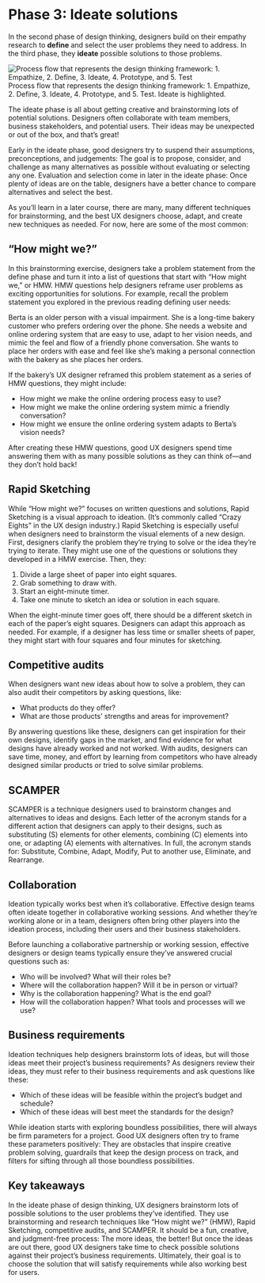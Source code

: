 # Phase 3: Ideate solutions

In the second phase of design thinking, designers build on their empathy research to **define** and select the user problems they need to address. In the third phase, they **ideate** possible solutions to those problems.

![Process flow that represents the design thinking framework: 1. Empathize, 2. Define, 3. Ideate, 4. Prototype, and 5. Test](https://d3c33hcgiwev3.cloudfront.net/imageAssetProxy.v1/0Qc0M_DdTiSCQjbeGr0ASg_bdf253c73ee04a4fa3edd3ec278697f1_AaBIQjBJukJQF5G7O9UQRvPvwIfKfpmAmLYchvh1RnM6pQ5APhymzjRL7BvVzLTTKq0V7DkHX403Xdt_B0-w0qLtW-hO3MK40rfNydBCMfkAoUNP05tdGjW6eNFS9_Td45LU6WL5f2RWBKVog8iZHcw?expiry=1719446400000&hmac=MF1-XnkoXbH8p2V2iAiGvYxstnZmpsMSvT-eGlu3v48)
Process flow that represents the design thinking framework: 1. Empathize, 2. Define, 3. Ideate, 4. Prototype, and 5. Test. Ideate is highlighted.

The ideate phase is all about getting creative and brainstorming lots of potential solutions. Designers often collaborate with team members, business stakeholders, and potential users. Their ideas may be unexpected or out of the box, and that’s great!

Early in the ideate phase, good designers try to suspend their assumptions, preconceptions, and judgements: The goal is to propose, consider, and challenge as many alternatives as possible without evaluating or selecting any one. Evaluation and selection come in later in the ideate phase: Once plenty of ideas are on the table, designers have a better chance to compare alternatives and select the best.

As you’ll learn in a later course, there are many, many different techniques for brainstorming, and the best UX designers choose, adapt, and create new techniques as needed. For now,  here are some of the most common:

## **“How might we?”**

In this brainstorming exercise, designers take a problem statement from the define phase and turn it into a list of questions that start with “How might we,” or HMW.  HMW questions help designers reframe user problems as exciting opportunities for solutions. For example, recall the problem statement you explored in the previous reading defining user needs:

Berta is an older person with a visual impairment. She is a long-time bakery customer who prefers ordering over the phone. She needs a website and online ordering system that are easy to use, adapt to her vision needs, and mimic the feel and flow of a friendly phone conversation. She wants to place her orders with ease and feel like she’s making a personal connection with the bakery as she places her orders.

If the bakery’s UX designer reframed this problem statement as a series of HMW questions, they might include:

* How might we make the online ordering process easy to use?
* How might we make the online ordering system mimic a friendly conversation?
* How might we ensure the online ordering system adapts to Berta’s vision needs?

After creating these HMW questions, good UX designers spend time answering them with as many possible solutions as they can think of—and they don’t hold back!

## **Rapid Sketching**

While “How might we?” focuses on written questions and solutions, Rapid Sketching is a visual approach to ideation. (It’s commonly called “Crazy Eights” in the UX design industry.) Rapid Sketching is especially useful when designers need to brainstorm the visual elements of a new design. First, designers clarify the problem they’re trying to solve or the idea they’re trying to iterate. They might use one of the questions or solutions they developed in a HMW exercise. Then, they:

1. Divide a large sheet of paper into eight squares.
2. Grab something to draw with.
3. Start an eight-minute timer.
4. Take one minute to sketch an idea or solution in each square.

When the eight-minute timer goes off, there should be a different sketch in each of the paper’s eight squares. Designers can adapt this approach as needed. For example, if a designer has less time or smaller sheets of paper, they might start with four squares and four minutes for sketching.

## **Competitive audits**

When designers want new ideas about how to solve a problem, they can also audit their competitors by asking questions, like:

* What products do they offer?
* What are those products’ strengths and areas for improvement?

By answering questions like these, designers can get inspiration for their own designs, identify gaps in the market, and find evidence for what designs have already worked and not worked.  With audits, designers can save time, money, and effort by learning from competitors who have already designed similar products or tried to solve similar problems.

## **SCAMPER**

SCAMPER is a technique designers used to brainstorm changes and alternatives to ideas and designs. Each letter of the acronym stands for a different action that designers can apply to their designs, such as substituting (S) elements for other elements, combining (C) elements into one, or adapting (A) elements with alternatives. In full, the acronym stands for: Substitute, Combine, Adapt, Modify, Put to another use, Eliminate, and Rearrange.

## **Collaboration**

Ideation typically works best when it’s collaborative. Effective design teams often ideate together in collaborative working sessions. And whether they’re working alone or in a team, designers often bring other players into the ideation process, including their users and their business stakeholders.

Before launching a collaborative partnership or working session, effective designers or design teams typically ensure they’ve answered crucial questions such as:

* Who will be involved? What will their roles be?
* Where will the collaboration happen? Will it be in person or virtual?
* Why is the collaboration happening? What is the end goal?
* How will the collaboration happen? What tools and processes will we use?

## **Business requirements**

Ideation techniques help designers brainstorm lots of ideas, but will those ideas meet their project’s business requirements? As designers review their ideas, they must refer to their business requirements and ask questions like these:

* Which of these ideas will be feasible within the project’s budget and schedule?
* Which of these ideas will best meet the standards for the design?

While ideation starts with exploring boundless possibilities, there will always be firm parameters for a project. Good UX designers often try to frame these parameters positively: They are obstacles that inspire creative problem solving, guardrails that keep the design process on track, and filters for sifting through all those boundless possibilities.

## **Key takeaways**

In the ideate phase of design thinking, UX designers brainstorm lots of possible solutions to the user problems they’ve identified. They use brainstorming and research techniques like “How might we?” (HMW), Rapid Sketching, competitive audits, and SCAMPER. It should be a fun, creative, and judgment-free process: The more ideas, the better! But once the ideas are out there, good UX designers take time to check possible solutions against their project’s business requirements. Ultimately, their goal is to choose the solution that will satisfy requirements while also working best for users.
